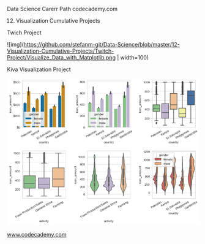 Data Science Carerr Path codecademy.com

12. Visualization Cumulative Projects

Twich Project

![img](https://github.com/stefanm-git/Data-Science/blob/master/12-Visualization-Cumulative-Projects/Twitch-Project/Visualize_Data_with_Matplotlib.png | width=100)

Kiva Visualization Project

![img](https://github.com/stefanm-git/Data-Science/blob/master/12-Visualization-Cumulative-Projects/Kiva-Visualization-Project/Visualizing_Kiva_Data_with_Seaborn.png)

www.codecademy.com
